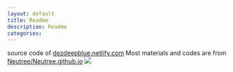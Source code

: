 ```yaml
---
layout: default
title: Readme
description: Readme
categories: 
---
```


source code of [dezdeepblue.netlify.com](https://dezdeepblue.netlify.com)
Most materials and codes are from [Neutree/Neutree.github.io](https://github.com/Neutree/Neutree.github.io)
<img src="/assets/images/post_list_demo.png">
